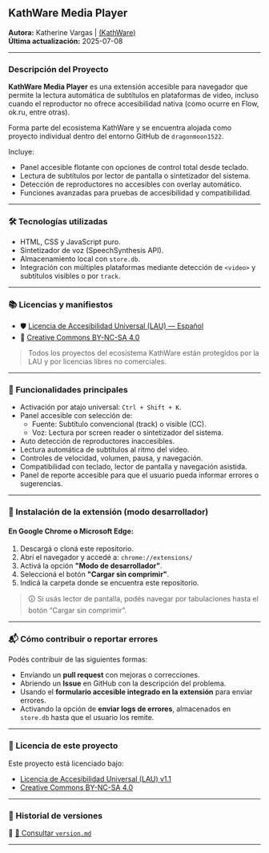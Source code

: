 ## KathWare Media Player

**Autora:** Katherine Vargas | [(KathWare)](https://kathware.com.ar)  
**Última actualización:** 2025-07-08  

---

### **Descripción del Proyecto**

**KathWare Media Player** es una extensión accesible para navegador que permite la lectura automática de subtítulos en plataformas de video, incluso cuando el reproductor no ofrece accesibilidad nativa (como ocurre en Flow, ok.ru, entre otras).

Forma parte del ecosistema KathWare y se encuentra alojada como proyecto individual dentro del entorno GitHub de `dragonmoon1522`.

Incluye:

- Panel accesible flotante con opciones de control total desde teclado.
- Lectura de subtítulos por lector de pantalla o sintetizador del sistema.
- Detección de reproductores no accesibles con overlay automático.
- Funciones avanzadas para pruebas de accesibilidad y compatibilidad.

---

### 🛠️ Tecnologías utilizadas

- HTML, CSS y JavaScript puro.
- Sintetizador de voz (SpeechSynthesis API).
- Almacenamiento local con `store.db`.
- Integración con múltiples plataformas mediante detección de `<video>` y subtítulos visibles o por `track`.

---

### 📚 Licencias y manifiestos

- 🛡️ [Licencia de Accesibilidad Universal (LAU) — Español](https://kathware.com.ar/lau/)  
- 📜 [Creative Commons BY-NC-SA 4.0](https://kathware.com.ar/normas-de-uso-y-licencias-de-kathware/)

> Todos los proyectos del ecosistema KathWare están protegidos por la LAU y por licencias libres no comerciales.

---

### 🔧 Funcionalidades principales

- Activación por atajo universal: `Ctrl + Shift + K`.
- Panel accesible con selección de:
  - Fuente: Subtítulo convencional (track) o visible (CC).
  - Voz: Lectura por screen reader o sintetizador del sistema.
- Auto detección de reproductores inaccesibles.
- Lectura automática de subtítulos al ritmo del video.
- Controles de velocidad, volumen, pausa, y navegación.
- Compatibilidad con teclado, lector de pantalla y navegación asistida.
- Panel de reporte accesible para que el usuario pueda informar errores o sugerencias.

---

### 🔧 Instalación de la extensión (modo desarrollador)

#### En Google Chrome o Microsoft Edge:

1. Descargá o cloná este repositorio.
2. Abrí el navegador y accedé a: `chrome://extensions/`
3. Activá la opción **"Modo de desarrollador"**.
4. Seleccioná el botón **"Cargar sin comprimir"**.
5. Indicá la carpeta donde se encuentra este repositorio.

> 🛈 Si usás lector de pantalla, podés navegar por tabulaciones hasta el botón “Cargar sin comprimir”.

---

### 📬 Cómo contribuir o reportar errores

Podés contribuir de las siguientes formas:

- Enviando un **pull request** con mejoras o correcciones.
- Abriendo un **Issue** en GitHub con la descripción del problema.
- Usando el **formulario accesible integrado en la extensión** para enviar errores.
- Activando la opción de **enviar logs de errores**, almacenados en `store.db` hasta que el usuario los remite.

---

### 🧾 Licencia de este proyecto

Este proyecto está licenciado bajo:

- [Licencia de Accesibilidad Universal (LAU) v1.1](https://kathware.com.ar/lau/)
- [Creative Commons BY-NC-SA 4.0](https://kathware.com.ar/normas-de-uso-y-licencias-de-kathware/)

---

### 📜 Historial de versiones

🔗 [📖 Consultar `version.md`](./version.md)

---

